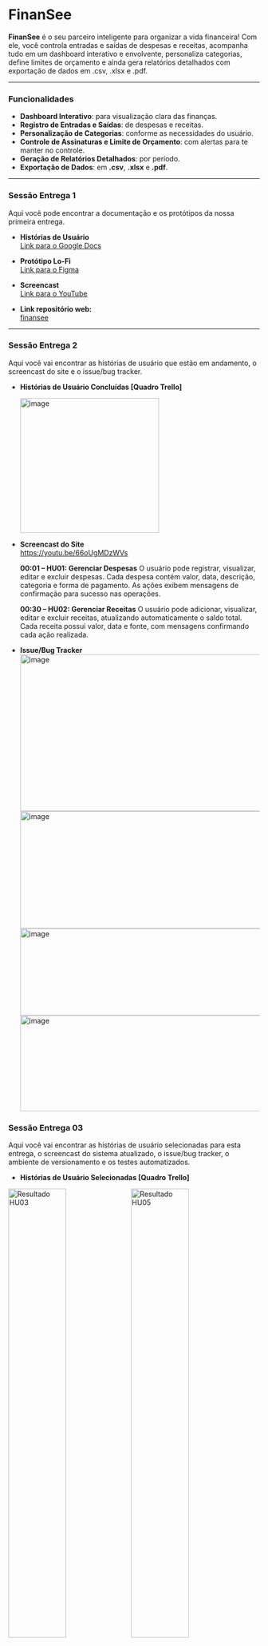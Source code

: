 # FinanSee

**FinanSee** é o seu parceiro inteligente para organizar a vida financeira! Com ele, você controla entradas e saídas de despesas e receitas, acompanha tudo em um dashboard interativo e envolvente, personaliza categorias, define limites de orçamento e ainda gera relatórios detalhados com exportação de dados em .csv, .xlsx e .pdf.

---

### Funcionalidades

- **Dashboard Interativo**: para visualização clara das finanças.  
- **Registro de Entradas e Saídas**: de despesas e receitas.  
- **Personalização de Categorias**: conforme as necessidades do usuário.  
- **Controle de Assinaturas e Limite de Orçamento**: com alertas para te manter no controle.  
- **Geração de Relatórios Detalhados**: por período.  
- **Exportação de Dados**: em **.csv**, **.xlsx** e **.pdf**.  

---

### Sessão Entrega 1

Aqui você pode encontrar a documentação e os protótipos da nossa primeira entrega.

- **Histórias de Usuário**  
  [Link para o Google Docs](https://docs.google.com/document/d/1YpY6v586SQlHsqJYBKwsifRjCLia-7XnGeL71hH13EA/edit?usp=sharing)

- **Protótipo Lo-Fi**  
  [Link para o Figma](https://www.figma.com/design/4wH4L6HfMEiwLSlrT983Lf/Untitled?t=UuScbsbhlYCsmGpJ-1)

- **Screencast**  
  [Link para o YouTube](https://youtu.be/TrUeBKmW7wQ?si=ryNm6PwUTuZHav1W)

- **Link repositório web:**  
  [finansee](https://github.com/dayvidcristiano/finansee-web.git)
--- 

### Sessão Entrega 2

Aqui você vai encontrar as histórias de usuário que estão em andamento, o screencast do site e o issue/bug tracker.

- **Histórias de Usuário Concluídas [Quadro Trello]**
 
  <img width="278" height="270" alt="image" src="https://github.com/user-attachments/assets/4f9a64ca-09da-49be-b64b-4098d327183e" />

- **Screencast do Site**  
  https://youtu.be/66oUgMDzWVs

    **00:01 – HU01: Gerenciar Despesas**
    O usuário pode registrar, visualizar, editar e excluir despesas. Cada despesa contém valor, data, descrição, categoria e forma de pagamento. As ações exibem mensagens de confirmação para sucesso nas operações.
    
    **00:30 – HU02: Gerenciar Receitas**
    O usuário pode adicionar, visualizar, editar e excluir receitas, atualizando automaticamente o saldo total. Cada receita possui valor, data e fonte, com mensagens confirmando cada ação realizada.

- **Issue/Bug Tracker**  
  <img width="934" height="314" alt="image" src="https://github.com/user-attachments/assets/650c34ef-294d-449c-91f2-0fdc4669c9a5" />
  <img width="931" height="235" alt="image" src="https://github.com/user-attachments/assets/821a2467-41da-4af5-acab-25ba44e02e8e" />
  <img width="930" height="174" alt="image" src="https://github.com/user-attachments/assets/d057f4af-6c5b-48f2-adcc-066fa5803ecf" />
  <img width="929" height="192" alt="image" src="https://github.com/user-attachments/assets/345cbc10-e7b5-43f5-a202-65d44829ff6e" />

### Sessão Entrega 03

Aqui você vai encontrar as histórias de usuário selecionadas para esta entrega, o screencast do sistema atualizado, o issue/bug tracker, o ambiente de versionamento e os testes automatizados.

- **Histórias de Usuário Selecionadas [Quadro Trello]**
<p align="left">
  <img src="https://github.com/user-attachments/assets/cc8984ce-4af6-4f0e-932c-5f298b767e46" width="48%" alt="Resultado HU03">
  <img src="https://github.com/user-attachments/assets/ae0dce7d-f496-42ae-a807-44b9c9dad293" width="48%" alt="Resultado HU05">
</p>

 - **Screencast do Sistema Front-End**  
  https://youtu.be/Wdt5StLO-GE

 - **Screencast do Sistema Back-End**
  https://youtu.be/5H19bfXRujQ

  **00:15 – HU03: Categorias Personalizáveis** Permite criar, editar e excluir categorias de despesas personalizadas. O sistema garante o controle ao impedir nomes duplicados e exibindo    mensagens de erro. 
 
  **01:10 – HU05: Busca e Filtros** Permite buscar e filtrar despesas por categoria, data ou valor. O sistema suporta a combinação de filtros, como despesas da categoria “Alimentação”      dos   últimos 30 dias, para exibição de resultados precisos.
  
- **Testes Automatizados**  
  Implementação de testes automatizados (unitários e/ou de integração).

  - Comando para rodar os testes: `npm test` / `pytest` / `mvn test` (ajustar conforme stack).  
  - Critério de aceite: todos os testes das histórias selecionadas devem passar no CI.

- **Screencast dos Testes**
  https://youtu.be/DhLjTXhi8lQ

  - **Issue/Bug Tracker**
  <img width="921" height="178" alt="image" src="https://github.com/user-attachments/assets/e193a215-a50e-43c2-a202-47905c8c8b31" />
  <img width="933" height="190" alt="image" src="https://github.com/user-attachments/assets/b830b890-dd0b-4fef-ac53-4c92a70ca9e6" />




